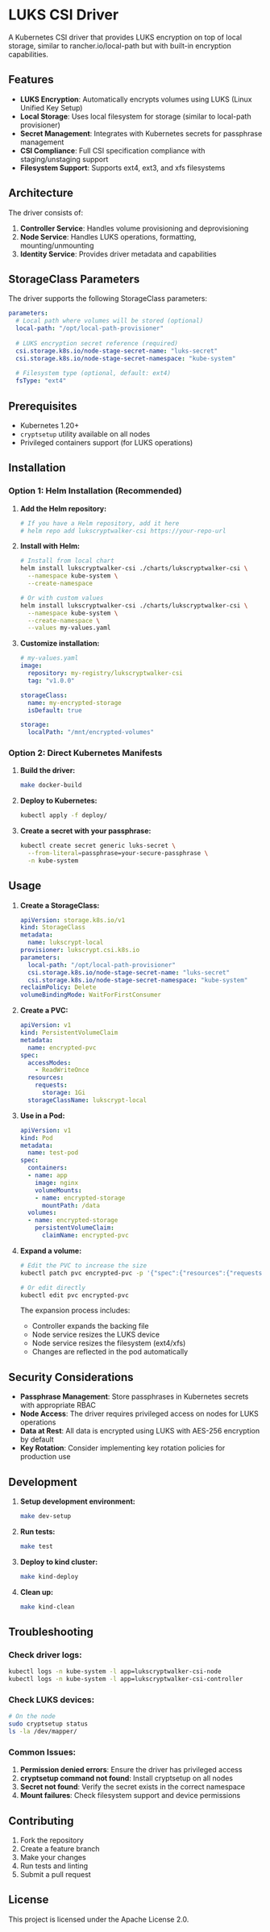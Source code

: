 # LUKS CSI Driver

A Kubernetes CSI driver that provides LUKS encryption on top of local storage, similar to rancher.io/local-path but with built-in encryption capabilities.

## Features

- **LUKS Encryption**: Automatically encrypts volumes using LUKS (Linux Unified Key Setup)
- **Local Storage**: Uses local filesystem for storage (similar to local-path provisioner)
- **Secret Management**: Integrates with Kubernetes secrets for passphrase management
- **CSI Compliance**: Full CSI specification compliance with staging/unstaging support
- **Filesystem Support**: Supports ext4, ext3, and xfs filesystems

## Architecture

The driver consists of:

1. **Controller Service**: Handles volume provisioning and deprovisioning
2. **Node Service**: Handles LUKS operations, formatting, mounting/unmounting
3. **Identity Service**: Provides driver metadata and capabilities

## StorageClass Parameters

The driver supports the following StorageClass parameters:

```yaml
parameters:
  # Local path where volumes will be stored (optional)
  local-path: "/opt/local-path-provisioner"
  
  # LUKS encryption secret reference (required)
  csi.storage.k8s.io/node-stage-secret-name: "luks-secret"
  csi.storage.k8s.io/node-stage-secret-namespace: "kube-system"
  
  # Filesystem type (optional, default: ext4)
  fsType: "ext4"
```

## Prerequisites

- Kubernetes 1.20+
- `cryptsetup` utility available on all nodes
- Privileged containers support (for LUKS operations)

## Installation

### Option 1: Helm Installation (Recommended)

1. **Add the Helm repository:**
   ```bash
   # If you have a Helm repository, add it here
   # helm repo add lukscryptwalker-csi https://your-repo-url
   ```

2. **Install with Helm:**
   ```bash
   # Install from local chart
   helm install lukscryptwalker-csi ./charts/lukscryptwalker-csi \
     --namespace kube-system \
     --create-namespace

   # Or with custom values
   helm install lukscryptwalker-csi ./charts/lukscryptwalker-csi \
     --namespace kube-system \
     --create-namespace \
     --values my-values.yaml
   ```

3. **Customize installation:**
   ```yaml
   # my-values.yaml
   image:
     repository: my-registry/lukscryptwalker-csi
     tag: "v1.0.0"
   
   storageClass:
     name: my-encrypted-storage
     isDefault: true
   
   storage:
     localPath: "/mnt/encrypted-volumes"
   ```

### Option 2: Direct Kubernetes Manifests

1. **Build the driver:**
   ```bash
   make docker-build
   ```

2. **Deploy to Kubernetes:**
   ```bash
   kubectl apply -f deploy/
   ```

3. **Create a secret with your passphrase:**
   ```bash
   kubectl create secret generic luks-secret \
     --from-literal=passphrase=your-secure-passphrase \
     -n kube-system
   ```

## Usage

1. **Create a StorageClass:**
   ```yaml
   apiVersion: storage.k8s.io/v1
   kind: StorageClass
   metadata:
     name: lukscrypt-local
   provisioner: lukscrypt.csi.k8s.io
   parameters:
     local-path: "/opt/local-path-provisioner"
     csi.storage.k8s.io/node-stage-secret-name: "luks-secret"
     csi.storage.k8s.io/node-stage-secret-namespace: "kube-system"
   reclaimPolicy: Delete
   volumeBindingMode: WaitForFirstConsumer
   ```

2. **Create a PVC:**
   ```yaml
   apiVersion: v1
   kind: PersistentVolumeClaim
   metadata:
     name: encrypted-pvc
   spec:
     accessModes:
       - ReadWriteOnce
     resources:
       requests:
         storage: 1Gi
     storageClassName: lukscrypt-local
   ```

3. **Use in a Pod:**
   ```yaml
   apiVersion: v1
   kind: Pod
   metadata:
     name: test-pod
   spec:
     containers:
     - name: app
       image: nginx
       volumeMounts:
       - name: encrypted-storage
         mountPath: /data
     volumes:
     - name: encrypted-storage
       persistentVolumeClaim:
         claimName: encrypted-pvc
   ```

4. **Expand a volume:**
   ```bash
   # Edit the PVC to increase the size
   kubectl patch pvc encrypted-pvc -p '{"spec":{"resources":{"requests":{"storage":"2Gi"}}}}'
   
   # Or edit directly
   kubectl edit pvc encrypted-pvc
   ```

   The expansion process includes:
   - Controller expands the backing file
   - Node service resizes the LUKS device
   - Node service resizes the filesystem (ext4/xfs)
   - Changes are reflected in the pod automatically

## Security Considerations

- **Passphrase Management**: Store passphrases in Kubernetes secrets with appropriate RBAC
- **Node Access**: The driver requires privileged access on nodes for LUKS operations
- **Data at Rest**: All data is encrypted using LUKS with AES-256 encryption by default
- **Key Rotation**: Consider implementing key rotation policies for production use

## Development

1. **Setup development environment:**
   ```bash
   make dev-setup
   ```

2. **Run tests:**
   ```bash
   make test
   ```

3. **Deploy to kind cluster:**
   ```bash
   make kind-deploy
   ```

4. **Clean up:**
   ```bash
   make kind-clean
   ```

## Troubleshooting

### Check driver logs:
```bash
kubectl logs -n kube-system -l app=lukscryptwalker-csi-node
kubectl logs -n kube-system -l app=lukscryptwalker-csi-controller
```

### Check LUKS devices:
```bash
# On the node
sudo cryptsetup status
ls -la /dev/mapper/
```

### Common Issues:

1. **Permission denied errors**: Ensure the driver has privileged access
2. **cryptsetup command not found**: Install cryptsetup on all nodes
3. **Secret not found**: Verify the secret exists in the correct namespace
4. **Mount failures**: Check filesystem support and device permissions

## Contributing

1. Fork the repository
2. Create a feature branch
3. Make your changes
4. Run tests and linting
5. Submit a pull request

## License

This project is licensed under the Apache License 2.0.